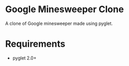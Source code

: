 # Google Minesweeper Clone
A clone of Google minesweeper made using pyglet.

# Requirements
- pyglet 2.0+
